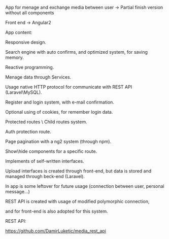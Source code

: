 App for menage and exchange media between user -> Partial finish version without all components

Front end -> Angular2
 
 App content:
 
 Responsive design.
 
 Search engine with auto confirms, and optimized system, for saving memory.
 
 Reactive programming.
 
 Menage data through Services.   
 
 Usage native HTTP protocol for communicate with REST API (Laravel\MySQL).
  
 Register and login system, with e-mail confirmation.
 
 Optional using of cookies, for remember login data.
 
 Protected routes \ Child routes system.
 
 Auth protection route.
 
 Page pagination with a ng2 system (through npm).
 
 Show\hide components for a specific route.
 
 Implements of self-written interfaces.
 
 Upload interfaces is created through front-end, but data is stored and managed through beck-end (Laravel).
 
 In app is some leftover for future usage (connection between user, personal message...)
 
 REST API is created with usage of modified polymorphic connection,
 
 and for front-end is also adopted for this system.
 
 REST API:
 
 https://github.com/DamirLuketic/media_rest_api